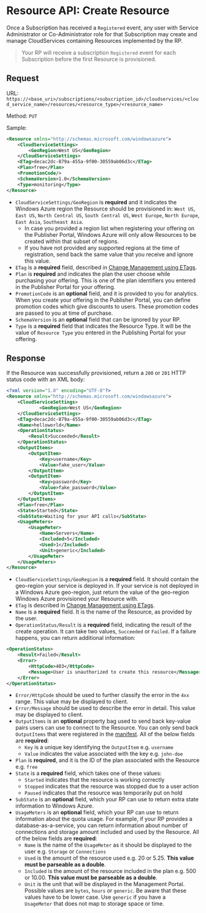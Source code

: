 Resource API: Create Resource
===
Once a Subscription has received a `Registered` event, any user with Service Administrator or Co-Administrator role for that Subscription may create and manage CloudServices containing Resources implemented by the RP.

>Your RP will receive a subscription `Registered` event for each Subscription before the first Resource is provisioned.

Request
---
URL: `https://<base_uri>/subscriptions/<subscription_id>/cloudservices/<cloud_service_name>/resources/<resource_type>/<resource_name>`

Method: `PUT`

Sample:

```xml
<Resource xmlns="http://schemas.microsoft.com/windowsazure">
	<CloudServiceSettings>
		<GeoRegion>West US</GeoRegion>
	</CloudServiceSettings>
	<ETag>decac2dc-879a-455a-9f00-30559ab06d3c</ETag>
	<Plan>free</Plan>
	<PromotionCode/>
	<SchemaVersion>1.0</SchemaVersion>
	<Type>monitoring</Type>
</Resource>
```

* `CloudServiceSettings/GeoRegion` is **required** and it indicates the Windows Azure region the Resource should be provisioned in: `West US`, `East US`, `North Central US`, `South Central US`,  `West Europe`, `North Europe`, `East Asia`, `Southeast Asia`.
  * In case you provided a region list when registering your offering on the Publisher Portal, Windows Azure will only allow Resources to be created within that subset of regions.
  * If you have not provided any supported regions at the time of registration, send back the same value that you receive and ignore this value.
* `ETag` is a **required** field, described in [Change Management using ETags](https://github.com/WindowsAzure/azure-resource-provider-sdk/tree/master/docs/etags.md).
* `Plan` is **required** and indicates the plan the user choose while purchasing your offering. This is one of the plan identifiers you entered in the Publisher Portal for your offering.
* `PromotionCode` is an **optional** field, and it is provided to you for analytics. When you create your offering in the Publisher Portal, you can define promotion codes which give discounts to users. These promotion codes are passed to you at time of purchase.
* `SchemaVersion` is an **optional** field that can be ignored by your RP.
* `Type` is a **required** field that indicates the Resource Type. It will be the value of `Resource Type` you entered in the Publishing Portal for your offering.


Response
---
If the Resource was successfully provisioned, return a `200` or `201` HTTP status code with an XML body:


```xml
<?xml version="1.0" encoding="UTF-8"?>
<Resource xmlns="http://schemas.microsoft.com/windowsazure">
	<CloudServiceSettings>	
			<GeoRegion>West US</GeoRegion>
	</CloudServiceSettings>	
	<ETag>decac2dc-879a-455a-9f00-30559ab06d3c</ETag>
	<Name>helloworld</Name>
	<OperationStatus>
		<Result>Succeeded</Result>
	</OperationStatus>
	<OutputItems>
		<OutputItem>
			<Key>username</Key>
			<Value>fake_user</Value>
		</OutputItem>
		<OutputItem>
			<Key>password</Key>
			<Value>fake_password</Value>
		</OutputItem>
	</OutputItems>
	<Plan>free</Plan>
	<State>Started</State>
	<SubState>Waiting for your API calls</SubState>
	<UsageMeters>
		<UsageMeter>
			<Name>Servers</Name>
			<Included>5</Included>
			<Used>1</Included>
			<Unit>generic</Included>
		</UsageMeter>	
	</UsageMeters>	
</Resource>
```
* `CloudServiceSettings/GeoRegion` is a **required** field. It should contain the geo-region your service is deployed in. If your service is not deployed in a Windows Azure geo-region, just return the value of the geo-region Windows Azure provisioned your Resource with.
* `ETag` is described in [Change Management using ETags](https://github.com/WindowsAzure/azure-resource-provider-sdk/tree/master/docs/etags.md).
* `Name` is a **required** field. It is the name of the Resource, as provided by the user.
* `OperationStatus/Result` is a **required** field, indicating the result of the create operation. It can take two values, `Succeeded` or `Failed`. If a failure happens, you can return additional information:

```xml
<OperationStatus>
	<Result>Failed</Result>
	<Error>
		<HttpCode>403</HttpCode>
		<Message>User is unauthorized to create this resource</Message>
	</Error>
</OperationStatus>

```

* `Error/HttpCode` should be used to further classify the error in the `4xx` range. This value may be displayed to client.
* `Error/Message` should be used to describe the error in detail. This value may be displayed to client.
* `OutputItems` is an **optional**  property bag used to send back key-value pairs users can use to connect to the Resource. You can only send back `OutputItems` that were registered in the [manifest](https://github.com/WindowsAzure/azure-resource-provider-sdk/tree/master/docs/manifest.md). All of the below fields are **required**:
  * `Key` is a unique key identifying the `OutputItem` e.g. `username`
  * `Value` indicates the value associated with the key e.g. `john-doe`
* `Plan` is **required**, and it is the ID of the plan associated with the Resource e.g. `free`
* `State` is a **required** field, which takes one of these values:
  * `Started` indicates that the resource is working correctly 
  * `Stopped` indicates that the resource was stopped due to a user action
  * `Paused` indicates that the resource was temporarily put on hold
* `SubState` is an **optional** field, which your RP can use to return extra state information to Windows Azure.
* `UsageMeters` is an **optional** field, which your RP can use to return information about the quota usage. For example, if your RP provides a database-as-a-service, you can return information about number of connections and storage amount included and used by the Resource. All of the below fields are **required**:
  * `Name` is the name of the `UsageMeter` as it should be displayed to the user e.g. `Storage` or `Connections`
  * `Used` is the amount of the resource used e.g. 20 or 5.25. **This value must be parseable as a double**.
  * `Included` is the amount of the resource included in the plan e.g. 500 or 10.00. **This value must be parseable as a double**.
  * `Unit` is the unit that will be displayed in the Management Portal. Possible values are `bytes`, `hours` or `generic`. Be aware that these values have to be lower case. Use `generic` if you have a `UsageMeter` that does not map to storage space or time.
